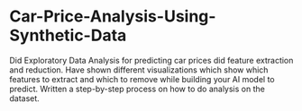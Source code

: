# Car-Price-Analysis-Using-Synthetic-Data
Did Exploratory Data Analysis for predicting car prices did feature extraction and reduction. Have shown different visualizations which show which features to extract and which to remove while building your AI model to predict.
Written a step-by-step process on how to do analysis on the dataset.
